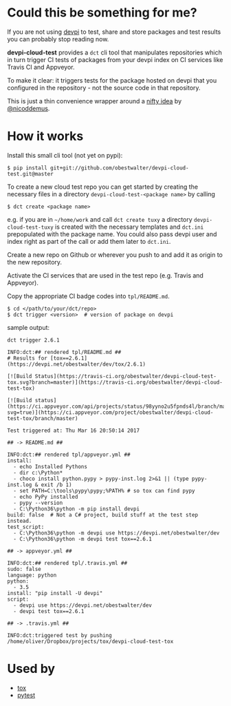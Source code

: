 # Could this be something for me?

If you are not using [devpi](http://doc.devpi.net) to test, share and store packages and test results you can probably stop reading now.

**devpi-cloud-test** provides a `dct` cli tool that manipulates repositories which in turn trigger CI tests of packages from your devpi index on CI services like Travis CI and Appveyor.

To make it clear: it triggers tests for the package hosted on devpi that you configured in the repository - not the source code in that repository.

This is just a thin convenience wrapper around a [nifty idea](https://github.com/nicoddemus/devpi-cloud-tester) by [@nicoddemus](https://github.com/nicoddemus).

# How it works

Install this small cli tool (not yet on pypi):

    $ pip install git+git://github.com/obestwalter/devpi-cloud-test.git@master

To create a new cloud test repo you can get started by creating  the necessary files in a directory `devpi-cloud-test-<package name>` by calling

    $ dct create <package name>

e.g. if you are in `~/home/work` and call `dct create tuxy` a directory `devpi-cloud-test-tuxy` is created with the necessary templates and `dct.ini` prepopulated with the package name. You could also pass devpi user and index right as part of the call or add them later to `dct.ini`.

Create a new repo on Github or wherever you push to and add it as origin to the new repository.

Activate the CI services that are used in the test repo (e.g. Travis and Appveyor).

Copy the appropriate CI badge codes into `tpl/README.md`.

    $ cd </path/to/your/dct/repo>
    $ dct trigger <version>  # version of package on devpi

sample output:

    dct trigger 2.6.1
    
    INFO:dct:## rendered tpl/README.md ##
    # Results for [tox==2.6.1](https://devpi.net/obestwalter/dev/tox/2.6.1)
    
    [![Build Status](https://travis-ci.org/obestwalter/devpi-cloud-test-tox.svg?branch=master)](https://travis-ci.org/obestwalter/devpi-cloud-test-tox)
    
    [![Build status](https://ci.appveyor.com/api/projects/status/98yyno2u5fpnds4l/branch/master?svg=true)](https://ci.appveyor.com/project/obestwalter/devpi-cloud-test-tox/branch/master)
    
    Test triggered at: Thu Mar 16 20:50:14 2017
    
    ## -> README.md ##
    
    INFO:dct:## rendered tpl/appveyor.yml ##
    install:
      - echo Installed Pythons
      - dir c:\Python*
      - choco install python.pypy > pypy-inst.log 2>&1 || (type pypy-inst.log & exit /b 1)
      - set PATH=C:\tools\pypy\pypy;%PATH% # so tox can find pypy
      - echo PyPy installed
      - pypy --version
      - C:\Python36\python -m pip install devpi
    build: false  # Not a C# project, build stuff at the test step instead.
    test_script:
      - C:\Python36\python -m devpi use https://devpi.net/obestwalter/dev
      - C:\Python36\python -m devpi test tox==2.6.1
    
    ## -> appveyor.yml ##
    
    INFO:dct:## rendered tpl/.travis.yml ##
    sudo: false
    language: python
    python:
      - 3.5
    install: "pip install -U devpi"
    script:
      - devpi use https://devpi.net/obestwalter/dev
      - devpi test tox==2.6.1
    
    ## -> .travis.yml ##
    
    INFO:dct:triggered test by pushing /home/oliver/Dropbox/projects/tox/devpi-cloud-test-tox

# Used by

* [tox](https://github.com/obestwalter/devpi-cloud-test-tox)
* [pytest](https://github.com/nicoddemus/devpi-cloud-test-pytest)
